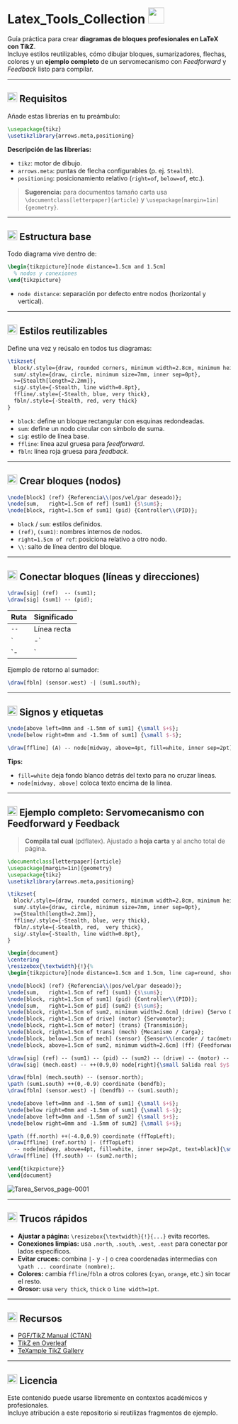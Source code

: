 # Latex_Tools_Collection <img src="https://media.giphy.com/media/v1.Y2lkPTc5MGI3NjExNndqaWx6cWF6N2JhcXhwd3N2cWF6NnZlaGJnOHh6cW04bHk3bWZqOCZlcD12MV9naWZzX3NlYXJjaCZjdD1n/26gslU06Q8xWlO8wo/giphy.gif" width="36"/>

Guía práctica para crear **diagramas de bloques profesionales en LaTeX con TikZ**.  
Incluye estilos reutilizables, cómo dibujar bloques, sumarizadores, flechas, colores y un **ejemplo completo** de un servomecanismo con *Feedforward* y *Feedback* listo para compilar.

---

## <img src="https://media.giphy.com/media/v1.Y2lkPTc5MGI3NjExNWd2c2w0NGprYzRsdmQ3Njdmcnd5YzB5amR6YmF0bnlma3BrZTZzcyZlcD12MV9naWZzX3NlYXJjaCZjdD1n/l0MYRzcWPJ5bZy1JS/giphy.gif" width="22"/> Requisitos

Añade estas librerías en tu preámbulo:

```latex
\usepackage{tikz}
\usetikzlibrary{arrows.meta,positioning}
```

**Descripción de las librerías:**

- `tikz`: motor de dibujo.  
- `arrows.meta`: puntas de flecha configurables (p. ej. `Stealth`).  
- `positioning`: posicionamiento relativo (`right=of`, `below=of`, etc.).  

> **Sugerencia:** para documentos tamaño carta usa  
> `\documentclass[letterpaper]{article}` y `\usepackage[margin=1in]{geometry}`.

---

## <img src="https://media.giphy.com/media/v1.Y2lkPTc5MGI3NjExOXBuamw5dmR4YzFzeHBqMzR1NDdhdTQzbTlxZmJpYjJhMzhkY2tydyZlcD12MV9naWZzX3NlYXJjaCZjdD1n/3o7btPCcdNniyf0ArS/giphy.gif" width="22"/> Estructura base

Todo diagrama vive dentro de:

```latex
\begin{tikzpicture}[node distance=1.5cm and 1.5cm]
  % nodos y conexiones
\end{tikzpicture}
```

- `node distance`: separación por defecto entre nodos (horizontal y vertical).

---

## <img src="https://media.giphy.com/media/v1.Y2lkPTc5MGI3NjExaHFkMWNucGthNWlqZWtxOTg3bW42cWFoZGV0b241dnhqZG1tOXp3ciZlcD12MV9naWZzX3NlYXJjaCZjdD1n/l0MYy2n2AloG8LkEE/giphy.gif" width="22"/> Estilos reutilizables

Define una vez y reúsalo en todos tus diagramas:

```latex
\tikzset{
  block/.style={draw, rounded corners, minimum width=2.8cm, minimum height=1.15cm, align=center},
  sum/.style={draw, circle, minimum size=7mm, inner sep=0pt},
  >={Stealth[length=2.2mm]},         
  sig/.style={-Stealth, line width=0.8pt},   
  ffline/.style={-Stealth, blue, very thick}, 
  fbln/.style={-Stealth, red, very thick}   
}
```

- `block`: define un bloque rectangular con esquinas redondeadas.  
- `sum`: define un nodo circular con símbolo de suma.  
- `sig`: estilo de línea base.  
- `ffline`: línea azul gruesa para *feedforward*.  
- `fbln`: línea roja gruesa para *feedback*.

---

## <img src="https://media.giphy.com/media/v1.Y2lkPTc5MGI3NjExajd0cHJhN3puNXYyb2V3Z3Vycm5tYmtxYXB3MGU0enhyZ2VxNGs4MiZlcD12MV9naWZzX3NlYXJjaCZjdD1n/l1J9u3TZfpmeDLkD2/giphy.gif" width="22"/> Crear bloques (nodos)

```latex
\node[block] (ref) {Referencia\\(pos/vel/par deseado)};
\node[sum,   right=1.5cm of ref] (sum1) {$\sum$};
\node[block, right=1.5cm of sum1] (pid) {Controller\\(PID)};
```

- `block` / `sum`: estilos definidos.  
- `(ref)`, `(sum1)`: nombres internos de nodos.  
- `right=1.5cm of ref`: posiciona relativo a otro nodo.  
- `\\`: salto de línea dentro del bloque.  

---

## <img src="https://media.giphy.com/media/v1.Y2lkPTc5MGI3NjExaHYxZmZqY3hpdXM0b3ZyZWd1bGxvbHNmdml5YWFjYjV3dGQ3eDd0NSZlcD12MV9naWZzX3NlYXJjaCZjdD1n/3o6Zt0Kf8Y1J1I4k4c/giphy.gif" width="22"/> Conectar bloques (líneas y direcciones)

```latex
\draw[sig] (ref)  -- (sum1);
\draw[sig] (sum1) -- (pid);
```

| Ruta | Significado |
|------|--------------|
| `--` | Línea recta |
| `|-` | Sube y luego va a la derecha |
| `-|` | Va a la derecha y luego baja |

Ejemplo de retorno al sumador:

```latex
\draw[fbln] (sensor.west) -| (sum1.south);
```

---

## <img src="https://media.giphy.com/media/v1.Y2lkPTc5MGI3NjExd2Z4NTE5N2M3cDk1cW5pZXplZzBkemRhM2J5eWZxYmF1b3h6b3dmcSZlcD12MV9naWZzX3NlYXJjaCZjdD1n/l0IykNQ2qv5jZqf3W/giphy.gif" width="22"/> Signos y etiquetas

```latex
\node[above left=0mm and -1.5mm of sum1] {\small $+$};
\node[below right=0mm and -1.5mm of sum1] {\small $-$};

\draw[ffline] (A) -- node[midway, above=4pt, fill=white, inner sep=2pt]{\small \textbf{Feedforward}} (B);
```

**Tips:**  
- `fill=white` deja fondo blanco detrás del texto para no cruzar líneas.  
- `node[midway, above]` coloca texto encima de la línea.

---

## <img src="https://media.giphy.com/media/v1.Y2lkPTc5MGI3NjExc3I0ZGFvaDRta2g2ZHBhNmQxaTd6dmM2ZW1mZ2lnb3N1M2dmd2ZtOCZlcD12MV9naWZzX3NlYXJjaCZjdD1n/3oEduQAsYcJKQH0lIc/giphy.gif" width="22"/> Ejemplo completo: Servomecanismo con Feedforward y Feedback

> **Compila tal cual** (pdflatex). Ajustado a **hoja carta** y al ancho total de página.

```latex
\documentclass[letterpaper]{article}
\usepackage[margin=1in]{geometry}
\usepackage{tikz}
\usetikzlibrary{arrows.meta,positioning}

\tikzset{
  block/.style={draw, rounded corners, minimum width=2.8cm, minimum height=1.15cm, align=center},
  sum/.style={draw, circle, minimum size=7mm, inner sep=0pt},
  >={Stealth[length=2.2mm]},
  ffline/.style={-Stealth, blue, very thick},
  fbln/.style={-Stealth, red,  very thick},
  sig/.style={-Stealth, line width=0.8pt},
}

\begin{document}
\centering
\resizebox{\textwidth}{!}{%
\begin{tikzpicture}[node distance=1.5cm and 1.5cm, line cap=round, shorten >=1pt, shorten <=1pt]

\node[block] (ref) {Referencia\\(pos/vel/par deseado)};
\node[sum,   right=1.5cm of ref] (sum1) {$\sum$};
\node[block, right=1.5cm of sum1] (pid) {Controller\\(PID)};
\node[sum,   right=1.5cm of pid] (sum2) {$\sum$};
\node[block, right=1.5cm of sum2, minimum width=2.6cm] (drive) {Servo Drive\\(Amplificador de potencia)};
\node[block, right=1.5cm of drive] (motor) {Servomotor};
\node[block, right=1.5cm of motor] (trans) {Transmisión};
\node[block, right=1.5cm of trans] (mech) {Mecanismo / Carga};
\node[block, below=1.5cm of mech] (sensor) {Sensor\\(encoder / tacómetro)};
\node[block, above=1.5cm of sum2, minimum width=2.6cm] (ff) {Feedforward\\(modelo)};

\draw[sig] (ref) -- (sum1) -- (pid) -- (sum2) -- (drive) -- (motor) -- (trans) -- (mech);
\draw[sig] (mech.east) -- ++(0.9,0) node[right]{\small Salida real $y$ (pos/vel/par)};

\draw[fbln] (mech.south) -- (sensor.north);
\path (sum1.south) ++(0,-0.9) coordinate (bendfb);
\draw[fbln] (sensor.west) -| (bendfb) -- (sum1.south);

\node[above left=0mm and -1.5mm of sum1] {\small $+$};
\node[below right=0mm and -1.5mm of sum1] {\small $-$};
\node[above left=0mm and -1.5mm of sum2] {\small $+$};
\node[below right=0mm and -1.5mm of sum2] {\small $+$};

\path (ff.north) ++(-4.0,0.9) coordinate (ffTopLeft);
\draw[ffline] (ref.north) |- (ffTopLeft)
  -- node[midway, above=4pt, fill=white, inner sep=2pt, text=black]{\small \textbf{Feedforward}} (ff.west);
\draw[ffline] (ff.south) -- (sum2.north);

\end{tikzpicture}}
\end{document}
```
![Tarea_Servos_page-0001](https://github.com/user-attachments/assets/afedc7b9-9b67-4964-8169-099ac56d21a6)

---

## <img src="https://media.giphy.com/media/v1.Y2lkPTc5MGI3NjExM2M4bTR0Yjc0d2J4N2d0ZDQzY2ZpZzZsOGUxNjJpZ3Znc2R6eW50OCZlcD12MV9naWZzX3NlYXJjaCZjdD1n/26gN1F6nMqf3Q6rFK/giphy.gif" width="22"/> Trucos rápidos

- **Ajustar a página:** `\resizebox{\textwidth}{!}{...}` evita recortes.  
- **Conexiones limpias:** usa `.north`, `.south`, `.west`, `.east` para conectar por lados específicos.  
- **Evitar cruces:** combina `|-` y `-|` o crea coordenadas intermedias con `\path ... coordinate (nombre);`.  
- **Colores:** cambia `ffline`/`fbln` a otros colores (`cyan`, `orange`, etc.) sin tocar el resto.  
- **Grosor:** usa `very thick`, `thick` o `line width=1pt`.

---

## <img src="https://media.giphy.com/media/v1.Y2lkPTc5MGI3NjExdzk5amNqM21kYmF2b2R4cTRmM2h3aWVxemI5ZWFpdzhmbTFxN3EyOSZlcD12MV9naWZzX3NlYXJjaCZjdD1n/26u4hYx5bK8c7C8Zy/giphy.gif" width="22"/> Recursos

- [PGF/TikZ Manual (CTAN)](https://ctan.org/pkg/pgf?lang=en)  
- [TikZ en Overleaf](https://www.overleaf.com/learn/latex/TikZ_package)  
- [TeXample TikZ Gallery](https://texample.net/tikz/examples/)

---

## <img src="https://media.giphy.com/media/v1.Y2lkPTc5MGI3NjExb2M4d3I3M3M3cDBscmJuaHpxN3ZrMGZjajRybjNwN2Z6cm80M3N2MiZlcD12MV9naWZzX3NlYXJjaCZjdD1n/l3q2zSNf3QqRk/giphy.gif" width="22"/> Licencia

Este contenido puede usarse libremente en contextos académicos y profesionales.  
Incluye atribución a este repositorio si reutilizas fragmentos de ejemplo.

